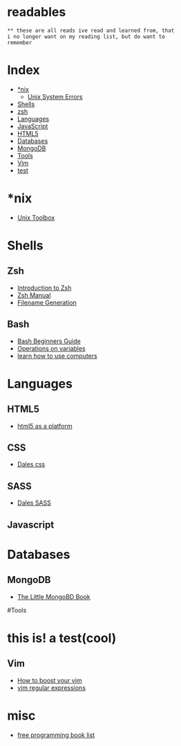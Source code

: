 readables
=========

``` english
** these are all reads ive read and learned from, that  
i no longer want on my reading list, but do want to  
remember
```


# Index
* [\*nix](#*nix)
  * [Unix System Errors](http://www-numi.fnal.gov/offline_software/srt_public_context/WebDocs/Errors/unix_system_errors.html)
* [Shells](#shells)
 * [zsh](#zsh)
* [Languages](#languages)
 * [JavaScript](#javascript)
 * [HTML5](#html5)
* [Databases](#databases)
 * [MongoDB](#mongodb)
* [Tools](#tools)
 * [Vim](#vim)
 * [test](#this-is-a-testcool)

# \*nix
 * [Unix Toolbox](http://cb.vu/unixtoolbox.xhtml) 

# Shells
## Zsh
* [Introduction to Zsh](http://zsh.sourceforge.net/Intro/intro_toc.html)
* [Zsh Manual](http://zsh.sourceforge.net/Doc/Release/zsh_toc.html)
* [Filename Generation](http://zsh.sourceforge.net/Intro/intro_2.html)
## Bash
* [Bash Beginners Guide](http://tldp.org/LDP/Bash-Beginners-Guide/html/index.html)
* [Operations on variables](http://tldp.org/LDP/Bash-Beginners-Guide/html/sect_10_03.html)
* [learn how to use computers](http://www.anotheruiguy.com/ux-design-dev/_book/learning-computers/README.html)

# Languages
## HTML5
* [html5 as a platform](http://www.anotheruiguy.com/ux-design-dev/_book/html5/README.html)
## CSS
* [Dales css](http://www.anotheruiguy.com/ux-design-dev/_book/css-typo/README.html)
## SASS
* [Dales SASS](http://www.anotheruiguy.com/ux-design-dev/_book/sass/README.html)
## Javascript

# Databases
## MongoDB 
* [The Little MongoBD Book](http://openmymind.net/mongodb.pdf)

#Tools
# this is! a test(cool)
## Vim 
 * [How to boost your vim](http://sheerun.net/2014/03/21/how-to-boost-your-vim-productivity/)
 * [vim regular expressions](http://vimregex.com/)

# misc
* [free programming book list](https://github.com/vhf/free-programming-books/blob/master/free-programming-books.md#go)

